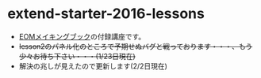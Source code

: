 # extend-starter-2016-lessons
- [EOMメイキングブック](http://motions.work/c91/)の付録講座です。
- ~~lesson2のパネル化のところで予期せぬバグと戦っております・・・、もう少々お待ち下さい・・・(1/23日現在)~~
- 解決の兆しが見えたので更新します(2/2日現在)

